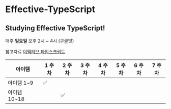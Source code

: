 # Effective-TypeScript
## Studying Effective TypeScript!


매주 **일요일** 오후 2시 ~ 4시 (구글밋)

참고자료 [이펙티브 타입스크립트](http://www.yes24.com/Product/Goods/102124327?OzSrank=1)

|아이템|1 주차|2 주차|3 주차|4 주차|5 주차|6 주차|7 주차|
|---|---|---|---|---|---|---|---|
|아이템 1~9|✅|||||||
|아이템 10~18||✅||||||


